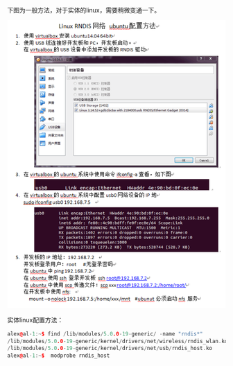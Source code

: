 下图为一般方法，对于实体的linux，需要稍微变通一下。

![title](../../.local/static/2019/5/3/1.1561538523723.png)

实体linux配置方法：

```c++
alex@al-1:~$ find /lib/modules/5.0.0-19-generic/ -name "rndis*"
/lib/modules/5.0.0-19-generic/kernel/drivers/net/wireless/rndis_wlan.ko
/lib/modules/5.0.0-19-generic/kernel/drivers/net/usb/rndis_host.ko
alex@al-1:~$  modprobe rndis_host


